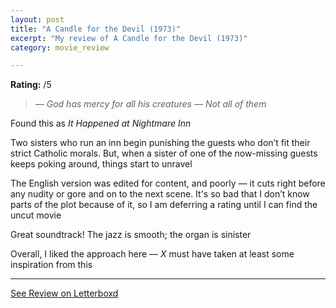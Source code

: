 ```yaml
---
layout: post
title: "A Candle for the Devil (1973)"
excerpt: "My review of A Candle for the Devil (1973)"
category: movie_review

---
```


**Rating:** /5

<blockquote><i>— God has mercy for all his creatures
— Not all of them</i></blockquote>Found this as<i> It Happened at Nightmare Inn</i>

Two sisters who run an inn begin punishing the guests who don’t fit their strict Catholic morals. But, when a sister of one of the now-missing guests keeps poking around, things start to unravel

The English version was edited for content, and poorly — it cuts right before any nudity or gore and on to the next scene. It's so bad that I don’t know parts of the plot because of it, so I am deferring a rating until I can find the uncut movie

Great soundtrack! The jazz is smooth; the organ is sinister

Overall, I liked the approach here — <i>X</i> must have taken at least some inspiration from this

<hr>

[See Review on Letterboxd](https://boxd.it/4pOWR5)
